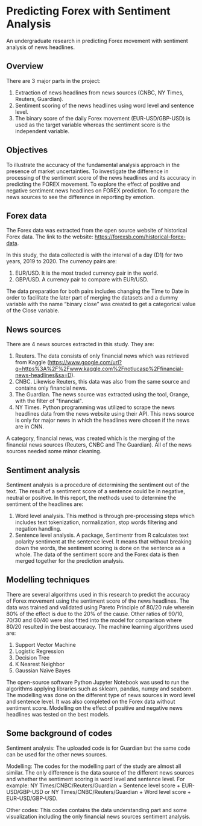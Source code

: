 # Predicting Forex with Sentiment Analysis
An undergraduate research in predicting Forex movement with sentiment analysis of news headlines. 

## Overview
There are 3 major parts in the project: 
1. Extraction of news headlines from news sources (CNBC, NY Times, Reuters, Guardian).
2. Sentiment scoring of the news headlines using word level and sentence level. 
3. The binary score of the daily Forex movement (EUR-USD/GBP-USD) is used as the target variable whereas the sentiment score is the independent variable. 

## Objectives
To illustrate the accuracy of the fundamental analysis approach in the presence of market uncertainties.
To investigate the difference in processing of the sentiment score of the news headlines and its accuracy in predicting the FOREX movement.
To explore the effect of positive and negative sentiment news headlines on FOREX prediction.
To compare the news sources to see the difference in reporting by emotion.

## Forex data
The Forex data was extracted from the open source website of historical Forex data. The link to the website: https://forexsb.com/historical-forex-data. 

In this study, the data collected is with the interval of a day (D1) for two years, 2019 to 2020. The currency pairs are:
1. EUR/USD. It is the most traded currency pair in the world.
2. GBP/USD. A currency pair to compare with EUR/USD.

The data preparation for both pairs includes changing the Time to Date in order to facilitate the later part of merging the datasets and a dummy variable with the name “binary close” was created to get a categorical value of the Close variable. 

## News sources
There are 4 news sources extracted in this study. They are: 
1. Reuters. The data consists of only financial news which was retrieved from Kaggle (https://www.google.com/url?q=https%3A%2F%2Fwww.kaggle.com%2Fnotlucasp%2Ffinancial-news-headlines&sa=D).  
2. CNBC. Likewise Reuters, this data was also from the same source and contains only financial news.
3. The Guardian. The news source was extracted using the tool, Orange, with the filter of "financial". 
4. NY Times. Python programming was utilized to scrape the news headlines data from the news website using their API. This news source is only for major news in which the headlines were chosen if the news are in CNN. 

A category, financial news, was created which is the merging of the financial news sources (Reuters, CNBC and The Guardian). All of the news sources needed some minor cleaning.  

## Sentiment analysis
Sentiment analysis is a procedure of determining the sentiment out of the text. The result of a sentiment score of a sentence could be in negative, neutral or positive. In this report, the methods used to determine the sentiment of the headlines are: 
1. Word level analysis. This method is through pre-processing steps which includes text tokenization, normalization, stop words filtering and negation handling. 
2. Sentence level analysis. A package, Sentimentr from R calculates text polarity sentiment at the sentence level. It means that without breaking down the words, the sentiment scoring is done on the sentence as a whole. 
The data of the sentiment score and the Forex data is then merged together for the prediction analysis. 

## Modelling techniques
There are several algorithms used in this research to predict the accuracy of Forex movement using the sentiment score of the news headlines. The data was trained and validated using Pareto Principle of 80/20 rule wherein 80% of the effect is due to the 20% of the cause. Other ratios of 90/10, 70/30 and 60/40 were also fitted into the model for comparison where 80/20 resulted in the best accuracy. 
The machine learning algorithms used are: 
1. Support Vector Machine 
2. Logistic Regression
3. Decision Tree
4. K Nearest Neighbor
5. Gaussian Naïve Bayes

The open-source software Python Jupyter Notebook was used to run the algorithms applying libraries such as sklearn, pandas, numpy and seaborn. The modelling was done on the different type of news sources in word level and sentence level. It was also completed on the Forex data without sentiment score. Modelling on the effect of positive and negative news headlines was tested on the best models. 

## Some background of codes
Sentiment analysis: 
The uploaded code is for Guardian but the same code can be used for the other news sources. 

Modelling:
The codes for the modelling part of the study are almost all similar. The only difference is the data source of the different news sources and whether the sentiment scoring is word level and sentence level. For example: NY Times/CNBC/Reuters/Guardian + Sentence level score + EUR-USD/GBP-USD or NY Times/CNBC/Reuters/Guardian + Word level score + EUR-USD/GBP-USD. 

Other codes: 
This codes contains the data understanding part and some visualization including the only financial news sources sentiment analysis. 
